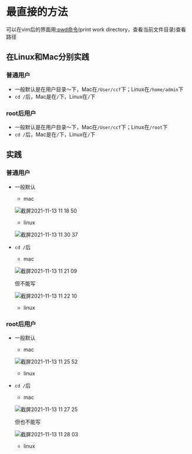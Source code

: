 # 最直接的方法  

可以在vim后的界面用[:pwd命令](https://www.google.com/search?q=pwd%E5%91%BD%E4%BB%A4&oq=pwd&aqs=chrome.1.69i57j0i512l5j46i512j0i512l2j46i512.2146j0j7&sourceid=chrome&ie=UTF-8)(print work directory，查看当前文件目录)查看路径  

## 在Linux和Mac分别实践  

### 普通用户  

* 一般默认是在用户目录～下，Mac在`/User/ccf`下；Linux在`/home/admin`下
* `cd /`后，Mac是在`/`下，Linux在`/`下
### root后用户
* 一般默认是在用户目录～下，Mac在`/User/ccf`下；Linux在`/root`下
* `cd /`后，Mac是在`/`下，Linux在`/`下

## 实践  

### 普通用户

* 一般默认  

  * mac  
  
  ![截屏2021-11-13 11 18 50](https://user-images.githubusercontent.com/74129445/141603882-5494891b-252b-4ffe-9cb6-28a41062721b.png)  
  
  * linux  

  ![截屏2021-11-13 11 30 37](https://user-images.githubusercontent.com/74129445/141604146-57a79141-c1db-4aaa-aa0b-66f36f3d9976.png)  
  
  
* `cd /`后  

  * mac  
  
  ![截屏2021-11-13 11 21 09](https://user-images.githubusercontent.com/74129445/141603927-056b3d46-43de-4f02-8f75-7b4b41e984dd.png)  
  
  但不能写  
  
  ![截屏2021-11-13 11 22 10](https://user-images.githubusercontent.com/74129445/141603992-909262fb-fb88-42ff-a15c-50883905a4de.png)  
  
  
  * linux  
  
  
  
### root后用户  

* 一般默认  

  * mac  
  
  ![截屏2021-11-13 11 25 52](https://user-images.githubusercontent.com/74129445/141604040-dbbabad0-7504-4d0a-b119-a334864507d1.png)  
  
  * linux  
  
* `cd /`后  

  * mac  
  
  ![截屏2021-11-13 11 27 25](https://user-images.githubusercontent.com/74129445/141604068-a8ee99dd-fbb0-45f9-b0a1-68279d8b6b99.png)  
  
  但也不能写  
  
  ![截屏2021-11-13 11 28 03](https://user-images.githubusercontent.com/74129445/141604092-cc0c3b3d-126b-4438-96ac-147287c4d96b.png)  
  

  
    
  
  
  * linux  

















